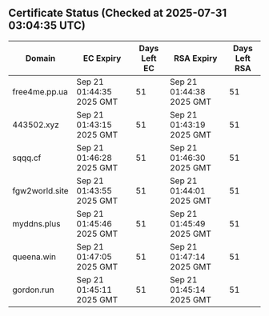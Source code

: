 ## Certificate Status (Checked at 2025-07-31 03:04:35 UTC)
| Domain | EC Expiry | Days Left EC | RSA Expiry | Days Left RSA |
|--------|-----------|-------------|------------|--------------|
| free4me.pp.ua | Sep 21 01:44:35 2025 GMT | 51 | Sep 21 01:44:38 2025 GMT | 51 |
| 443502.xyz | Sep 21 01:43:15 2025 GMT | 51 | Sep 21 01:43:19 2025 GMT | 51 |
| sqqq.cf | Sep 21 01:46:28 2025 GMT | 51 | Sep 21 01:46:30 2025 GMT | 51 |
| fgw2world.site | Sep 21 01:43:55 2025 GMT | 51 | Sep 21 01:44:01 2025 GMT | 51 |
| myddns.plus | Sep 21 01:45:46 2025 GMT | 51 | Sep 21 01:45:49 2025 GMT | 51 |
| queena.win | Sep 21 01:47:05 2025 GMT | 51 | Sep 21 01:47:14 2025 GMT | 51 |
| gordon.run | Sep 21 01:45:11 2025 GMT | 51 | Sep 21 01:45:14 2025 GMT | 51 |
